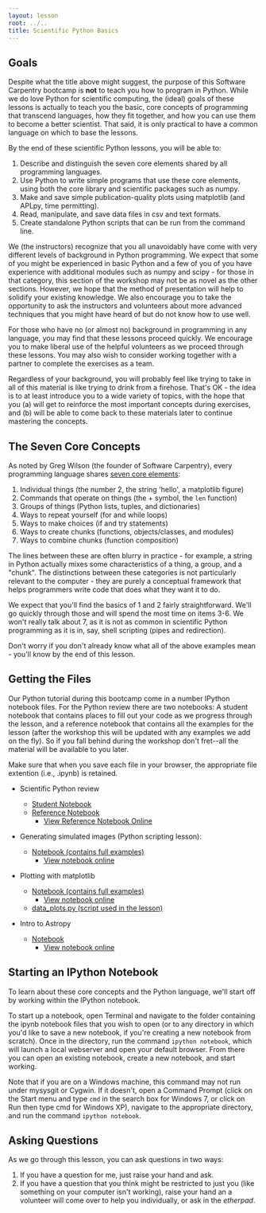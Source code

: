 ```yaml
---
layout: lesson
root: ../..
title: Scientific Python Basics
---
```


Goals
-----

Despite what the title above might suggest, the purpose of this Software
Carpentry bootcamp is __not__ to teach you how to program in Python. While we
do love Python for scientific computing, the (ideal) goals of these lessons is
actually to teach you the basic, core concepts of programming that transcend
languages, how they fit together, and how you can use them to become a better
scientist.  That said, it is only practical to have a common language on which
to base the lessons.

By the end of these scientific Python lessons, you will be able to:

1.	Describe and distinguish the seven core elements shared by all programming 
	languages.
2.	Use Python to write simple programs that use these core elements, using 
	both the core library and scientific packages such as numpy.
3.	Make and save simple publication-quality plots using matplotlib (and APLpy,
    time permitting).
4.	Read, manipulate, and save data files in csv and text formats.
5.	Create standalone Python scripts that can be run from the command line.

We (the instructors) recognize that you all unavoidably have come with very
different levels of background in Python programming. We expect that some of
you might be experienced in basic Python and a few of you of you have
experience with additional modules such as numpy and scipy - for those in that
category, this section of the workshop may not be as novel as the other
sections. However, we hope that the method of presentation will help to
solidify your existing knowledge. We also encourage you to take the opportunity
to ask the instructors and volunteers about more advanced techniques that you
might have heard of but do not know how to use well.

For those who have no (or almost no) background in programming in any language,
you may find that these lessons proceed quickly. We encourage you to make
liberal use of the helpful volunteers as we proceed through these lessons. You
may also wish to consider working together with a partner to complete the
exercises as a team.

Regardless of your background, you will probably feel like trying to take in
all of this material is like trying to drink from a firehose. That's OK - the
idea is to at least introduce you to a wide variety of topics, with the hope
that you (a) will get to reinforce the most important concepts during
exercises, and (b) will be able to come back to these materials later to
continue mastering the concepts.

The Seven Core Concepts
-----------------------

As noted by Greg Wilson (the founder of Software Carpentry), every programming 
language shares [seven core elements][1]:

1.	Individual things (the number 2, the string 'hello', a matplotlib figure)
2.	Commands that operate on things (the + symbol, the `len` function)
3.	Groups of things (Python lists, tuples, and dictionaries)
4.	Ways to repeat yourself (for and while loops)
5.	Ways to make choices (if and try statements)
6.	Ways to create chunks (functions, objects/classes, and modules)
7.	Ways to combine chunks (function composition)

The lines between these are often blurry in practice - for example, a string in
Python actually mixes some characteristics of a thing, a group, and a "chunk".
The distinctions between these categories is not particularly relevant to the
computer - they are purely a conceptual framework that helps programmers write
code that does what they want it to do.

We expect that you'll find the basics of 1 and 2 fairly straightforward. We'll
go quickly through those and will spend the most time on items 3-6. We won't
really talk about 7, as it is not as common in scientific Python programming as
it is in, say, shell scripting (pipes and redirection).

Don't worry if you don't already know what all of the above examples mean - 
you'll know by the end of this lesson.

Getting the Files
-----------------

Our Python tutorial during this bootcamp come in a number IPython notebook
files.  For the Python review there are two notebooks: A student notebook
that contains places to fill out your code as we progress through the lesson,
and a reference notebook that contains all the examples for the lesson (after
the workshop this will be updated with any examples we add on the fly).  So if
you fall behind during the workshop don't fret--all the material will be
available to you later.

Make sure that when you save each file in your browser, the appropriate file
extention (i.e., .ipynb) is retained.

*   Scientific Python review
    - [Student Notebook](python.ipynb)
    - [Reference Notebook](python-full.ipynb)
      - [View Reference Notebook Online](http://nbviewer.ipython.org/github/abostroem/2015-01-03-aas/blob/gh-pages/intermediate/python-review/python-full.ipynb)

*  Generating simulated images (Python scripting lesson):
   - [Notebook (contains full examples)](https://github.com/abostroem/2015-01-03-aas/raw/gh-pages/intermediate/python-simcluster/simulated.ipynb)
     - [View notebook online](http://nbviewer.ipython.org/github/abostroem/2015-01-03-aas/blob/gh-pages/intermediate/python-simcluster/simulated.ipynb)

* Plotting with matplotlib
  - [Notebook (contains full examples)](https://github.com/abostroem/2015-01-03-aas/raw/gh-pages/intermediate/matplotlib/Plotting%20with%20matplotlib.ipynb)
    - [View notebook online](http://nbviewer.ipython.org/github/abostroem/2015-01-03-aas/blob/gh-pages/intermediate/matplotlib/Plotting%20with%20matplotlib.ipynb)
  - [data_plots.py (script used in the lesson)](https://github.com/abostroem/2015-01-03-aas/raw/gh-pages/intermediate/matplotlib/data_plots.py)

* Intro to Astropy
  - [Notebook](https://github.com/abostroem/2015-01-03-aas/raw/gh-pages/intermediate/astropy/Introduction_to_Astropy.ipynb)
    - [View notebook online](http://nbviewer.ipython.org/github/abostroem/2015-01-03-aas/blob/gh-pages/intermediate/astropy/Introduction_to_Astropy.ipynb)
   

Starting an IPython Notebook
----------------------------

To learn about these core concepts and the Python language, we'll start off by
working within the IPython notebook.

To start up a notebook, open Terminal and navigate to the folder containing the
ipynb notebook files that you wish to open (or to any directory in which you'd
like to save a new notebook, if you're creating a new notebook from scratch).
Once in the directory, run the command `ipython notebook`, which will launch a
local webserver and open your default browser. From there you can open an
existing notebook, create a new notebook, and start working.

Note that if you are on a Windows machine, this command may not run under
mysysgit or Cygwin. If it doesn't, open a Command Prompt (click on the Start
menu and type `cmd` in the search box for Windows 7, or click on Run then type
cmd for Windows XP), navigate to the appropriate directory, and run the command
`ipython notebook`.

Asking Questions
----------------

As we go through this lesson, you can ask questions in two ways:

1.	If you have a question for me, just raise your hand and ask.
2.	If you have a question that you think might be restricted to just you (like 
	something on your computer isn't working), raise your hand an a volunteer 
	will come over to help you individually, or ask in the *etherpad*.


[1]: 
http://software-carpentry.org/2012/08/applying-pedagogical-principles-in-this-course.html
